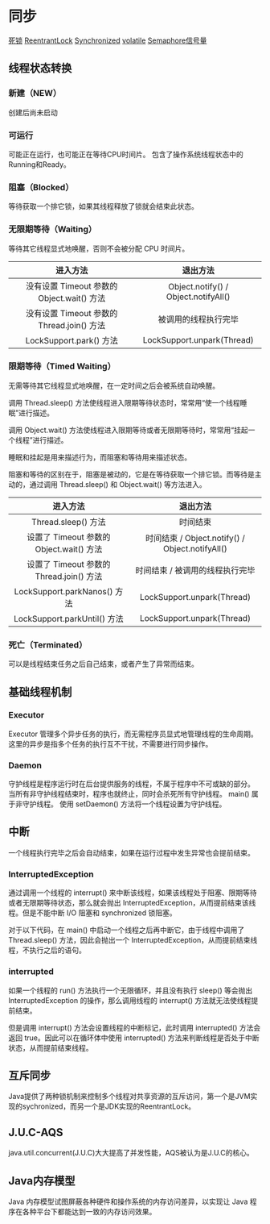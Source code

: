 # 同步

[死锁](deadlock.md)
[ReentrantLock](reentrantLock.md)
[Synchronized](synchronized.md)
[volatile](volatile.md)
[Semaphore信号量](semaphore.md)

## 线程状态转换

### 新建（NEW）

创建后尚未启动

### 可运行

可能正在运行，也可能正在等待CPU时间片。
包含了操作系统线程状态中的Running和Ready。

### 阻塞（Blocked）

等待获取一个排它锁，如果其线程释放了锁就会结束此状态。

### 无限期等待（Waiting）

等待其它线程显式地唤醒，否则不会被分配 CPU 时间片。

|进入方法	|退出方法|
|:--:|:--:|
|没有设置 Timeout 参数的 Object.wait() 方法	|Object.notify() / Object.notifyAll()|
|没有设置 Timeout 参数的 Thread.join() 方法	|被调用的线程执行完毕|
|LockSupport.park() 方法	|LockSupport.unpark(Thread)|

### 限期等待（Timed Waiting）

无需等待其它线程显式地唤醒，在一定时间之后会被系统自动唤醒。

调用 Thread.sleep() 方法使线程进入限期等待状态时，常常用“使一个线程睡眠”进行描述。

调用 Object.wait() 方法使线程进入限期等待或者无限期等待时，常常用“挂起一个线程”进行描述。

睡眠和挂起是用来描述行为，而阻塞和等待用来描述状态。

阻塞和等待的区别在于，阻塞是被动的，它是在等待获取一个排它锁。而等待是主动的，通过调用 Thread.sleep() 和 Object.wait() 等方法进入。

|进入方法|退出方法|
|:--:|:--:|
|Thread.sleep() 方法|时间结束|
|设置了 Timeout 参数的 Object.wait() 方法|时间结束 / Object.notify() / Object.notifyAll()|
|设置了 Timeout 参数的 Thread.join() 方法|时间结束 / 被调用的线程执行完毕|
|LockSupport.parkNanos() 方法|LockSupport.unpark(Thread)|
|LockSupport.parkUntil() 方法|LockSupport.unpark(Thread)|

### 死亡（Terminated）

可以是线程结束任务之后自己结束，或者产生了异常而结束。

## 基础线程机制

### Executor

Executor 管理多个异步任务的执行，而无需程序员显式地管理线程的生命周期。这里的异步是指多个任务的执行互不干扰，不需要进行同步操作。

### Daemon

守护线程是程序运行时在后台提供服务的线程，不属于程序中不可或缺的部分。
当所有非守护线程结束时，程序也就终止，同时会杀死所有守护线程。
main() 属于非守护线程。
使用 setDaemon() 方法将一个线程设置为守护线程。

## 中断

一个线程执行完毕之后会自动结束，如果在运行过程中发生异常也会提前结束。

### InterruptedException

通过调用一个线程的 interrupt() 来中断该线程，如果该线程处于阻塞、限期等待或者无限期等待状态，那么就会抛出 InterruptedException，从而提前结束该线程。但是不能中断 I/O 阻塞和 synchronized 锁阻塞。

对于以下代码，在 main() 中启动一个线程之后再中断它，由于线程中调用了 Thread.sleep() 方法，因此会抛出一个 InterruptedException，从而提前结束线程，不执行之后的语句。

### interrupted

如果一个线程的 run() 方法执行一个无限循环，并且没有执行 sleep() 等会抛出 InterruptedException 的操作，那么调用线程的 interrupt() 方法就无法使线程提前结束。

但是调用 interrupt() 方法会设置线程的中断标记，此时调用 interrupted() 方法会返回 true。因此可以在循环体中使用 interrupted() 方法来判断线程是否处于中断状态，从而提前结束线程。

## 互斥同步

Java提供了两种锁机制来控制多个线程对共享资源的互斥访问，第一个是JVM实现的sychronized，而另一个是JDK实现的ReentrantLock。

## J.U.C-AQS

java.util.concurrent(J.U.C)大大提高了并发性能，AQS被认为是J.U.C的核心。

## Java内存模型

Java 内存模型试图屏蔽各种硬件和操作系统的内存访问差异，以实现让 Java 程序在各种平台下都能达到一致的内存访问效果。
